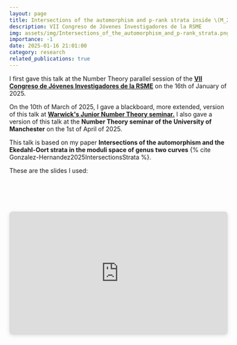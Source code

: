 ```yaml
---
layout: page
title: Intersections of the automorphism and p-rank strata inside \(M_2\)
description: VII Congreso de Jóvenes Investigadores de la RSME
img: assets/img/Intersections_of_the_automorphism_and_p-rank_strata.png
importance: -1
date: 2025-01-16 21:01:00
category: research
related_publications: true
---
```


I first gave this talk at the Number Theory parallel session of the <a style="font-weight:bold" href="https://jovenes2025.rsme.es/index.html">VII Congreso de Jóvenes Investigadores de la RSME</a> on the 16th of January of 2025.

On the 10th of March of 2025, I gave a blackboard, more extended, version of this talk at <a style="font-weight:bold" href="https://warwick.ac.uk/fac/sci/maths/research/events/seminars/areas/juniornumbertheory/24-25/">Warwick's Junior Number Theory seminar.</a> I also gave a version of this talk at the <a style="font-weight:bold" >Number Theory seminar of the University of Manchester</a> on the 1st of April of 2025.

This talk is based on my paper **Intersections of the automorphism and the Ekedahl-Oort strata in the moduli space of genus two curves** {% cite Gonzalez-Hernandez2025IntersectionsStrata %}.

These are the slides I used:

<div style="padding-bottom: 100px; padding-top: 50px;">
    <div style="position: relative; width: 100%; height: 0; padding-top: 56.2500%;
    padding-bottom: 0; box-shadow: 0 2px 8px 0 rgba(63,69,81,0.16); margin-top: 1.6em; margin-bottom: 0.9em; overflow: hidden;
    border-radius: 8px; will-change: transform;">
    <iframe loading="lazy" style="position: absolute; width: 100%; height: 100%; top: 0; left: 0; border: none; padding: 0;margin: 0;"
    src="https://www.canva.com/design/DAGbylHM5E8/Hp-lVrq9Uh9HTp28wdi6_Q/view?embed" allowfullscreen="allowfullscreen" allow="fullscreen">
    </iframe>
    </div>
</div>
